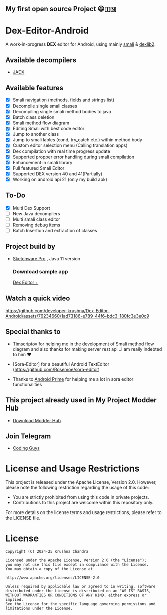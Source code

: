 ## My first open source Project 😀🇮🇳
# Dex-Editor-Android
A work-in-progress **DEX** editor for Android, using mainly [smali](https://github.com/google/smali) & [dexlib2](https://github.com/google/smali/tree/main/dexlib2).
## Available decompilers
- [JADX](https://github.com/skylot/jadx)

## Available features 
- [x] Smali navigation (methods, fields and strings list)
- [x] Decompile single smali classes 
- [x] Decompiling single smali method bodies to java
- [x] Batch class deletion
- [x] Smali method flow diagram
- [x] Editing Smali with best code editor
- [x] Jump to another class
- [x] Jump to smali lables (cond, try_catch etc.) within method body
- [x] Custom editor selection menu (Calling translation apps)
- [x] Dex compilation with real time progress update
- [x] Supported propper error handling during smali compilation 
- [x] Enhancement in smali library
- [x] Full featured Smali Editor 
- [x] Supported DEX version 40 and 41(Partially)
- [x] Working on android api 21 (only my build apk)
## To-Do
- [x] Multi Dex Support
- [ ] New Java decompilers
- [ ] Multi smali class editor
- [ ] Removing debug items
- [ ] Batch Insertion and extraction of classes
## Project build by 
- [Sketchware Pro](https://github.com/Sketchware-Pro/Sketchware-Pro) , Java 11 version
  ### Download sample app
  [Dex Editor +](https://t.me/MaharnaTech/101)
## Watch a quick video
https://github.com/developer-krushna/Dex-Editor-Android/assets/76234660/1ad73186-e789-44f6-bdc3-180fc3e3e0c9
## Special thanks to
- [Timscriptov](https://github.com/timscriptov) for helping me in the development of Smali method flow diagram and also thanks for making server rest api ..I am really indebted to him ♥️

- [Sora-Editor] for a beautiful Android TextEditor (https://github.com/Rosemoe/sora-editor)

- Thanks to [Android Prime](https://github.com/abodinagdat16) for helping me a lot in sora editor functionalities

## This project already used in My Project Modder Hub
- [Download Modder Hub](https://modder-hub.blogspot.com)

## Join Telegram
- [Coding Guys](https://t.me/coding_guys)
  
# License and Usage Restrictions

This project is released under the Apache License, Version 2.0. However, please note the following restriction regarding the usage of this code:

- You are strictly prohibited from using this code in private projects.
- Contributions to this project are welcome within this repository only.

For more details on the license terms and usage restrictions, please refer to the LICENSE file.

# License
    Copyright (C) 2024-25 Krushna Chandra

    Licensed under the Apache License, Version 2.0 (the "License");
    you may not use this file except in compliance with the License.
    You may obtain a copy of the License at

    http://www.apache.org/licenses/LICENSE-2.0

    Unless required by applicable law or agreed to in writing, software
    distributed under the License is distributed on an "AS IS" BASIS,
    WITHOUT WARRANTIES OR CONDITIONS OF ANY KIND, either express or implied.
    See the License for the specific language governing permissions and
    limitations under the License.
